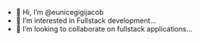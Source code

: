 - 👋 Hi, I’m @eunicegigijacob
- 👀 I’m interested in Fullstack development...
- 💞️ I’m looking to collaborate on fullstack applications...

<!---
eunicegigijacob/eunicegigijacob is a ✨ special ✨ repository because its `README.md` (this file) appears on your GitHub profile.
You can click the Preview link to take a look at your changes.
--->
